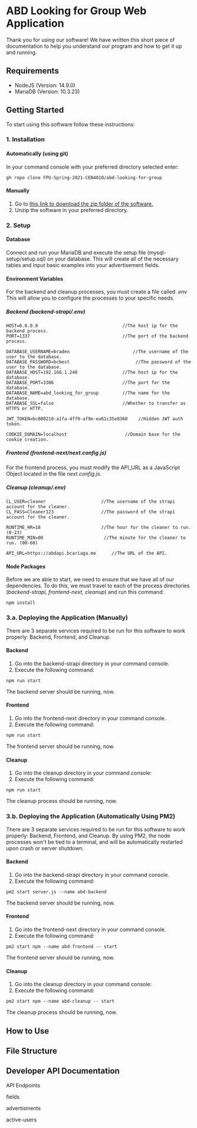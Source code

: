 # ABD Looking for Group Web Application
Thank you for using our software! We have written this short piece of documentation to help you understand our program and how to get it up and running. 

## Requirements

- NodeJS (Version: 14.9.0)
- MariaDB (Version: 10.3.23)

## Getting Started
To start using this software follow these instructions: 

### 1. Installation

#### Automatically (using git)

In your command console with your preferred directory selected enter:

```git
gh repo clone FPU-Spring-2021-CEN4010/abd-looking-for-group
```

#### Manually

1. Go to [this link to download the zip folder of the software.](https://github.com/FPU-Spring-2021-CEN4010/abd-looking-for-group/archive/refs/heads/main.zip)
2. Unzip the software in your preferred directory.

### 2. Setup

#### Database

Connect and run your MariaDB and execute the setup file (mysql-setup/setup.sql) on your database. This will create all of the necessary tables and input basic examples into your advertisement fields. 

#### Environment Variables

For the backend and cleanup processes, you must create a file called *.env* This will allow you to configure the processes to your specific needs. 

##### Backend (*backend-strapi/.env*)

```
HOST=0.0.0.0								//The host ip for the backend process.
PORT=1337									//The port of the backend process.

DATABASE_USERNAME=braden						//The username of the user to the database.
DATABASE_PASSWORD=bcbest					     //The password of the user to the database.
DATABASE_HOST=192.168.1.240					//The host ip for the database.
DATABASE_PORT=3306							//The port for the database.
DATABASE_NAME=abd_looking_for_group			//The name for the database.
DATABASE_SSL=false							//Whether to transfer as HTTPS or HTTP.

JWT_TOKEN=bc080210-a1fa-4ff9-af9e-ea61c35e8360    //Hidden JWT auth token.

COOKIE_DOMAIN=localhost					     //Domain base for the cookie creation.
```

##### Frontend (*frontend-next/next.config.js*)

For the frontend process, you must modify the API_URL as a JavaScript Object located in the file *next.config.js*.

##### Cleanup (*cleanup/.env*)

```
CL_USER=cleaner 					//The username of the strapi account for the cleaner.
CL_PASS=Cleaner123					//The password of the strapi account for the cleaner.

RUNTIME_HR=18						//The hour for the cleaner to run. (0-23)
RUNTIME_MIN=00					     //The minute for the cleaner to run. (00-60)

API_URL=https://abdapi.bcariaga.me      //The URL of the API.
```

#### Node Packages

Before we are able to start, we need to ensure that we have all of our dependencies. To do this, we must travel to each of the process directories (*backend-strapi, frontend-next, cleanup*) and run this command: 

```
npm install
```

### 3.a. Deploying the Application (Manually)

There are 3 separate services required to be run for this software to work properly: Backend, Frontend, and Cleanup. 

#### Backend

1. Go into the backend-strapi directory in your command console. 
2. Execute the following command:

```
npm run start
```

The backend server should be running, now.

#### Frontend

1. Go into the frontend-next directory in your command console.
2. Execute the following command:

```
npm run start
```

The frontend server should be running, now.

#### Cleanup

1. Go into the cleanup directory in your command console:
2. Execute the following command:

```
npm run start
```

The cleanup process should be running, now.

### 3.b. Deploying the Application (Automatically Using PM2)

There are 3 separate services required to be run for this software to work properly: Backend, Frontend, and Cleanup. By using PM2, the node processes won't be tied to a terminal, and will be automatically restarted upon crash or server shutdown. 

#### Backend

1. Go into the backend-strapi directory in your command console. 
2. Execute the following command:

```
pm2 start server.js --name abd-backend
```

The backend server should be running, now.

#### Frontend

1. Go into the frontend-next directory in your command console.
2. Execute the following command:

```
pm2 start npm --name abd-frontend -- start
```

The frontend server should be running, now.

#### Cleanup

1. Go into the cleanup directory in your command console:
2. Execute the following command:

```
pm2 start npm --name abd-cleanup -- start
```

The cleanup process should be running, now.

## How to Use

## File Structure

## Developer API Documentation

API Endpoints

fields

advertisments

active-users